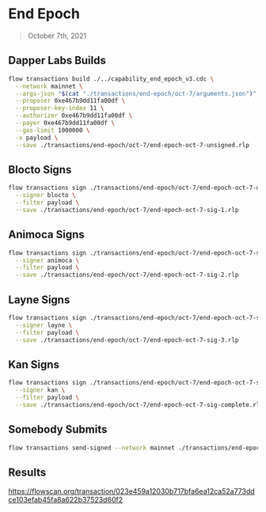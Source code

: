 # End Epoch
> October 7th, 2021

## Dapper Labs Builds

```sh
flow transactions build ./../capability_end_epoch_v3.cdc \
  --network mainnet \
  --args-json "$(cat "./transactions/end-epoch/oct-7/arguments.json")" \
  --proposer 0xe467b9dd11fa00df \
  --proposer-key-index 11 \
  --authorizer 0xe467b9dd11fa00df \
  --payer 0xe467b9dd11fa00df \
  --gas-limit 1000000 \
  -x payload \
  --save ./transactions/end-epoch/oct-7/end-epoch-oct-7-unsigned.rlp
```

## Blocto Signs

```sh
flow transactions sign ./transactions/end-epoch/oct-7/end-epoch-oct-7-unsigned.rlp \
  --signer blocto \
  --filter payload \
  --save ./transactions/end-epoch/oct-7/end-epoch-oct-7-sig-1.rlp
```

## Animoca Signs

```sh
flow transactions sign ./transactions/end-epoch/oct-7/end-epoch-oct-7-sig-1.rlp \
  --signer animoca \
  --filter payload \
  --save ./transactions/end-epoch/oct-7/end-epoch-oct-7-sig-2.rlp
```

## Layne Signs

```sh
flow transactions sign ./transactions/end-epoch/oct-7/end-epoch-oct-7-sig-2.rlp \
  --signer layne \
  --filter payload \
  --save ./transactions/end-epoch/oct-7/end-epoch-oct-7-sig-3.rlp
```

## Kan Signs

```sh
flow transactions sign ./transactions/end-epoch/oct-7/end-epoch-oct-7-sig-3.rlp \
  --signer kan \
  --filter payload \
  --save ./transactions/end-epoch/oct-7/end-epoch-oct-7-sig-complete.rlp
```

## Somebody Submits

```sh
flow transactions send-signed --network mainnet ./transactions/end-epoch/oct-7/end-epoch-oct-7-sig-complete.rlp
```

## Results

https://flowscan.org/transaction/023e459a12030b717bfa6ea12ca52a773ddce103efab45fa8a622b37523d60f2
